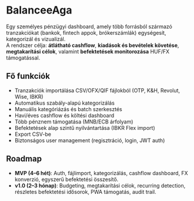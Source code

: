 # BalanceeAga

Egy személyes pénzügyi dashboard, amely több forrásból származó tranzakciókat (bankok, fintech appok, brókerszámlák) egységesít, kategorizál és vizualizál.  
A rendszer célja: **átlátható cashflow**, **kiadások és bevételek követése**, **megtakarítási célok**, valamint **befektetések monitorozása** HUF/FX támogatással.

## Fő funkciók
- Tranzakciók importálása CSV/OFX/QIF fájlokból (OTP, K&H, Revolut, Wise, IBKR)
- Automatikus szabály-alapú kategorizálás
- Manuális kategóriázás és batch szerkesztés
- Havi/éves cashflow és költési dashboard
- Több pénznem támogatása (MNB/ECB árfolyam)
- Befektetések alap szintű nyilvántartása (IBKR Flex import)
- Export CSV-be
- Biztonságos user management (regisztráció, login, JWT auth)

## Roadmap
- **MVP (4–6 hét)**: Auth, fájlimport, kategorizálás, cashflow dashboard, FX konverzió, egyszerű befektetési összesítő.  
- **v1.0 (2–3 hónap)**: Budgeting, megtakarítási célok, recurring detection, részletes befektetési idősorok, PWA támogatás, audit trail.

